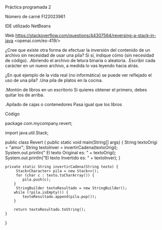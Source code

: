 Práctica programada 2

 Número de carné
 FI22023961

IDE utilizado
NetBeans

 Web
<https://stackoverflow.com/questions/44307564/reversing-a-stack-in-java>
<openai.com/es-419/>

¿Cree que existe otra forma de efectuar la inversión del contenido de un archivo sin necesidad de usar una pila? Si sí, indique cómo (sin necesidad de código).
.Abriendo el archivo de letura binaria o aleatoria.
.Escribir cada carácter  en un nuevo archivo, a medida  lo vas leyendo hacia atrás.
 
 ¿En qué ejemplo de la vida real (no informática) se puede ver reflejado el uso de una pila?
 .Una pila de platos en la cocina.
 
 .Montón de libros en un escritorio
 Si quieres obtener el primero, debes quitar los de arriba.
 
 .Apilado de cajas o contenedores
 Pasa igual que los libros
 
 
 Código
 
 package com.mycompany.revert;

import java.util.Stack;

public class Revert {
    public static void main(String[] args) {
      String textoOrigi = "amor";
        String textoInver = invertirCadena(textoOrigi);
        System.out.println(" El texto Original es: " + textoOrigi);
        System.out.println("El texto Invertido es: " + textoInver);
    }

    private static String invertirCadena(String texto) {
         Stack<Character> pila = new Stack<>();
         for (char c : texto.toCharArray()) {
            pila.push(c);
        }
         StringBuilder textoResultado = new StringBuilder();
        while (!pila.isEmpty()) {
            textoResultado.append(pila.pop());
        }

        return textoResultado.toString();
    }

}